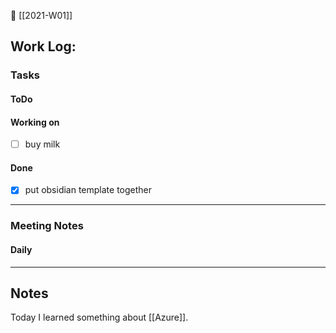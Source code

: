 📅 [[2021-W01]]
## Work Log:
### Tasks
#### ToDo


#### Working on
- [ ] buy milk


#### Done
- [x] put obsidian template together

---
### Meeting Notes
#### Daily


--- 
## Notes
Today I learned something about [[Azure]].